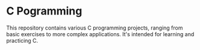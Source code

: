 # C Pogramming
 This repository contains various C programming projects, ranging from basic exercises to more complex applications.  It's intended for learning and practicing C.
